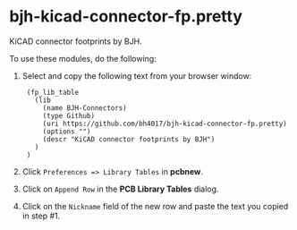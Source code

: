bjh-kicad-connector-fp.pretty
===========

KiCAD connector footprints by BJH.

To use these modules, do the following:

1. Select and copy the following text from your browser window:  

        (fp_lib_table
          (lib
            (name BJH-Connectors)
            (type Github)
            (uri https://github.com/bh4017/bjh-kicad-connector-fp.pretty)
            (options "")
            (descr "KiCAD connector footprints by BJH")
          )
        )
2. Click `Preferences => Library Tables` in **pcbnew**.
3. Click on `Append Row` in the **PCB Library Tables** dialog.
4. Click on the `Nickname` field of the new row and paste the text you copied in step #1.
